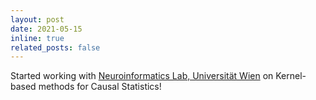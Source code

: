```yaml
---
layout: post
date: 2021-05-15
inline: true
related_posts: false
---
```


Started working with <a href="https://ni.cs.univie.ac.at">Neuroinformatics Lab, Universität Wien</a> on Kernel-based methods for Causal Statistics!